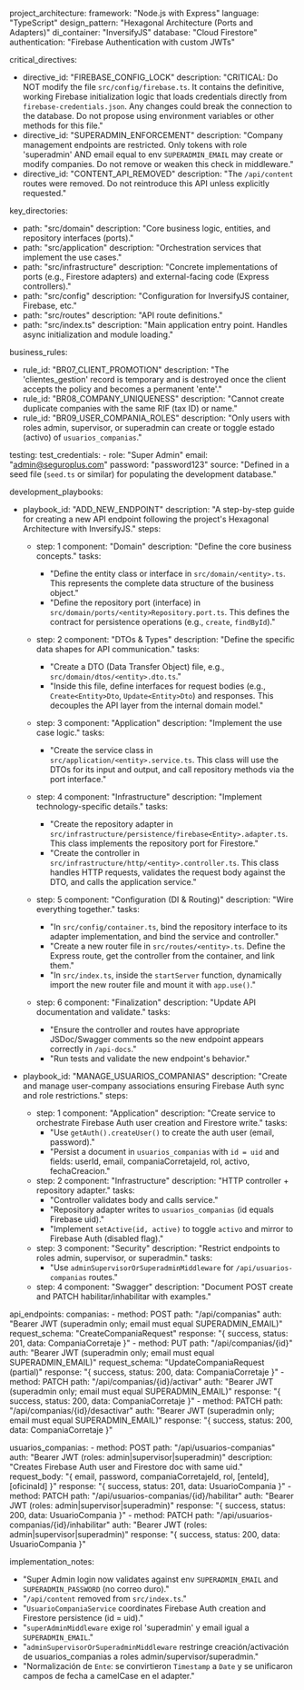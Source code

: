 
project_architecture:
  framework: "Node.js with Express"
  language: "TypeScript"
  design_pattern: "Hexagonal Architecture (Ports and Adapters)"
  di_container: "InversifyJS"
  database: "Cloud Firestore"
  authentication: "Firebase Authentication with custom JWTs"

critical_directives:
  - directive_id: "FIREBASE_CONFIG_LOCK"
    description: "CRITICAL: Do NOT modify the file `src/config/firebase.ts`. It contains the definitive, working Firebase initialization logic that loads credentials directly from `firebase-credentials.json`. Any changes could break the connection to the database. Do not propose using environment variables or other methods for this file."
  - directive_id: "SUPERADMIN_ENFORCEMENT"
    description: "Company management endpoints are restricted. Only tokens with role 'superadmin' AND email equal to env `SUPERADMIN_EMAIL` may create or modify companies. Do not remove or weaken this check in middleware."
  - directive_id: "CONTENT_API_REMOVED"
    description: "The `/api/content` routes were removed. Do not reintroduce this API unless explicitly requested."

key_directories:
  - path: "src/domain"
    description: "Core business logic, entities, and repository interfaces (ports)."
  - path: "src/application"
    description: "Orchestration services that implement the use cases."
  - path: "src/infrastructure"
    description: "Concrete implementations of ports (e.g., Firestore adapters) and external-facing code (Express controllers)."
  - path: "src/config"
    description: "Configuration for InversifyJS container, Firebase, etc."
  - path: "src/routes"
    description: "API route definitions."
  - path: "src/index.ts"
    description: "Main application entry point. Handles async initialization and module loading."

business_rules:
  - rule_id: "BR07_CLIENT_PROMOTION"
    description: "The 'clientes_gestion' record is temporary and is destroyed once the client accepts the policy and becomes a permanent 'ente'."
  - rule_id: "BR08_COMPANY_UNIQUENESS"
    description: "Cannot create duplicate companies with the same RIF (tax ID) or name."
  - rule_id: "BR09_USER_COMPANIA_ROLES"
    description: "Only users with roles admin, supervisor, or superadmin can create or toggle estado (activo) of `usuarios_companias`."

testing:
  test_credentials:
    - role: "Super Admin"
      email: "admin@seguroplus.com"
      password: "password123"
      source: "Defined in a seed file (`seed.ts` or similar) for populating the development database."

development_playbooks:
  - playbook_id: "ADD_NEW_ENDPOINT"
    description: "A step-by-step guide for creating a new API endpoint following the project's Hexagonal Architecture with InversifyJS."
    steps:
      - step: 1
        component: "Domain"
        description: "Define the core business concepts."
        tasks:
          - "Define the entity class or interface in `src/domain/<entity>.ts`. This represents the complete data structure of the business object."
          - "Define the repository port (interface) in `src/domain/ports/<entity>Repository.port.ts`. This defines the contract for persistence operations (e.g., `create`, `findById`)."

      - step: 2
        component: "DTOs & Types"
        description: "Define the specific data shapes for API communication."
        tasks:
          - "Create a DTO (Data Transfer Object) file, e.g., `src/domain/dtos/<entity>.dto.ts`."
          - "Inside this file, define interfaces for request bodies (e.g., `Create<Entity>Dto`, `Update<Entity>Dto`) and responses. This decouples the API layer from the internal domain model."

      - step: 3
        component: "Application"
        description: "Implement the use case logic."
        tasks:
          - "Create the service class in `src/application/<entity>.service.ts`. This class will use the DTOs for its input and output, and call repository methods via the port interface."

      - step: 4
        component: "Infrastructure"
        description: "Implement technology-specific details."
        tasks:
          - "Create the repository adapter in `src/infrastructure/persistence/firebase<Entity>.adapter.ts`. This class implements the repository port for Firestore."
          - "Create the controller in `src/infrastructure/http/<entity>.controller.ts`. This class handles HTTP requests, validates the request body against the DTO, and calls the application service."

      - step: 5
        component: "Configuration (DI & Routing)"
        description: "Wire everything together."
        tasks:
          - "In `src/config/container.ts`, bind the repository interface to its adapter implementation, and bind the service and controller."
          - "Create a new router file in `src/routes/<entity>.ts`. Define the Express route, get the controller from the container, and link them."
          - "In `src/index.ts`, inside the `startServer` function, dynamically import the new router file and mount it with `app.use()`."

      - step: 6
        component: "Finalization"
        description: "Update API documentation and validate."
        tasks:
          - "Ensure the controller and routes have appropriate JSDoc/Swagger comments so the new endpoint appears correctly in `/api-docs`."
          - "Run tests and validate the new endpoint's behavior."

  - playbook_id: "MANAGE_USUARIOS_COMPANIAS"
    description: "Create and manage user-company associations ensuring Firebase Auth sync and role restrictions."
    steps:
      - step: 1
        component: "Application"
        description: "Create service to orchestrate Firebase Auth user creation and Firestore write."
        tasks:
          - "Use `getAuth().createUser()` to create the auth user (email, password)."
          - "Persist a document in `usuarios_companias` with `id = uid` and fields: userId, email, companiaCorretajeId, rol, activo, fechaCreacion." 
      - step: 2
        component: "Infrastructure"
        description: "HTTP controller + repository adapter."
        tasks:
          - "Controller validates body and calls service."
          - "Repository adapter writes to `usuarios_companias` (id equals Firebase uid)."
          - "Implement `setActive(id, active)` to toggle `activo` and mirror to Firebase Auth (disabled flag)."
      - step: 3
        component: "Security"
        description: "Restrict endpoints to roles admin, supervisor, or superadmin."
        tasks:
          - "Use `adminSupervisorOrSuperadminMiddleware` for `/api/usuarios-companias` routes."
      - step: 4
        component: "Swagger"
        description: "Document POST create and PATCH habilitar/inhabilitar with examples."

api_endpoints:
  companias:
    - method: POST
      path: "/api/companias"
      auth: "Bearer JWT (superadmin only; email must equal SUPERADMIN_EMAIL)"
      request_schema: "CreateCompaniaRequest"
      response: "{ success, status: 201, data: CompaniaCorretaje }"
    - method: PUT
      path: "/api/companias/{id}"
      auth: "Bearer JWT (superadmin only; email must equal SUPERADMIN_EMAIL)"
      request_schema: "UpdateCompaniaRequest (partial)"
      response: "{ success, status: 200, data: CompaniaCorretaje }"
    - method: PATCH
      path: "/api/companias/{id}/activar"
      auth: "Bearer JWT (superadmin only; email must equal SUPERADMIN_EMAIL)"
      response: "{ success, status: 200, data: CompaniaCorretaje }"
    - method: PATCH
      path: "/api/companias/{id}/desactivar"
      auth: "Bearer JWT (superadmin only; email must equal SUPERADMIN_EMAIL)"
      response: "{ success, status: 200, data: CompaniaCorretaje }"

  usuarios_companias:
    - method: POST
      path: "/api/usuarios-companias"
      auth: "Bearer JWT (roles: admin|supervisor|superadmin)"
      description: "Creates Firebase Auth user and Firestore doc with same uid."
      request_body: "{ email, password, companiaCorretajeId, rol, [enteId], [oficinaId] }"
      response: "{ success, status: 201, data: UsuarioCompania }"
    - method: PATCH
      path: "/api/usuarios-companias/{id}/habilitar"
      auth: "Bearer JWT (roles: admin|supervisor|superadmin)"
      response: "{ success, status: 200, data: UsuarioCompania }"
    - method: PATCH
      path: "/api/usuarios-companias/{id}/inhabilitar"
      auth: "Bearer JWT (roles: admin|supervisor|superadmin)"
      response: "{ success, status: 200, data: UsuarioCompania }"

implementation_notes:
  - "Super Admin login now validates against env `SUPERADMIN_EMAIL` and `SUPERADMIN_PASSWORD` (no correo duro)."
  - "`/api/content` removed from `src/index.ts`."
  - "`UsuarioCompaniaService` coordinates Firebase Auth creation and Firestore persistence (id = uid)."
  - "`superAdminMiddleware` exige rol 'superadmin' y email igual a `SUPERADMIN_EMAIL`."
  - "`adminSupervisorOrSuperadminMiddleware` restringe creación/activación de usuarios_companias a roles admin/supervisor/superadmin."
  - "Normalización de `Ente`: se convirtieron `Timestamp` a `Date` y se unificaron campos de fecha a camelCase en el adapter."
